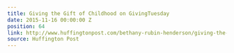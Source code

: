 ```yaml
---
title: Giving the Gift of Childhood on GivingTuesday
date: 2015-11-16 00:00:00 Z
position: 64
link: http://www.huffingtonpost.com/bethany-rubin-henderson/giving-the-gift-of-childh_b_8555710.html?1447680249
source: Huffington Post
---
```


